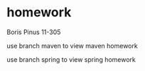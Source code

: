 # homework

Boris Pinus 11-305

use branch maven to view maven homework

use branch spring to view spring homework
